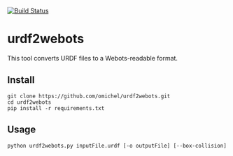 [![Build Status](https://travis-ci.org/omichel/urdf2webots.svg?branch=master)](https://travis-ci.org/omichel/urdf2webots)

# urdf2webots

This tool converts URDF files to a Webots-readable format.

## Install

```
git clone https://github.com/omichel/urdf2webots.git
cd urdf2webots
pip install -r requirements.txt
```

## Usage

`python urdf2webots.py inputFile.urdf [-o outputFile] [--box-collision]`

